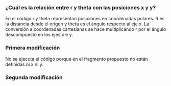 ### ¿Cuál es la relación entre r y theta con las posiciones x y y? 

En el código r y theta representan posiciones en coordenadas polares. R es la distancia desde el origen y theta es el ángulo respecto al eje x. La conversión a 
coordenadas cartesianas se hace multiplicando r por el ángulo descompuesto en los ejes x e y.

### Primera modificación

No se ejecuta el código porque en el fragmento propuesto no están definidas ni x ni y.

### Segunda modificación

